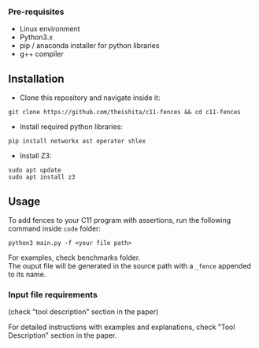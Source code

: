 ### Pre-requisites
* Linux environment
* Python3.x
* pip / anaconda installer for python libraries
* g++ compiler

## Installation
* Clone this repository and navigate inside it:
```
git clone https://github.com/theishita/c11-fences && cd c11-fences
```
* Install required python libraries:<br/>
```
pip install networkx ast operator shlex
```
* Install Z3:<br/>
```
sudo apt update
sudo apt install z3
```

## Usage
To add fences to your C11 program with assertions, run the following command inside `code` folder:<br />
```
python3 main.py -f <your file path>
```
For examples, check benchmarks folder. <br />
The ouput file will be generated in the source path with a `_fence` appended to its name.

### Input file requirements
(check "tool description" section in the paper)

For detailed instructions with examples and explanations, check "Tool Description" section in the paper.
